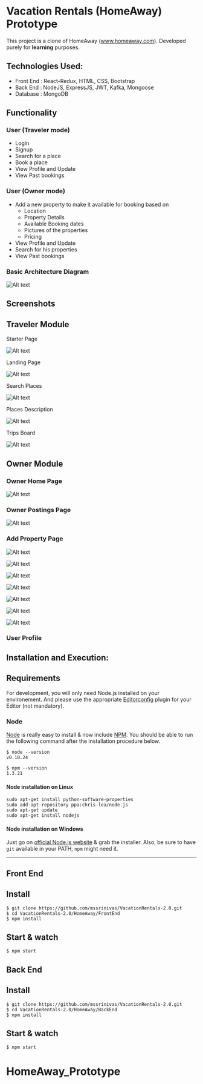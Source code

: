 # Vacation Rentals (HomeAway) Prototype 

This project is a clone of HomeAway (www.homeaway.com). Developed purely for <b>learning</b> purposes.

 
## Technologies Used:
  * Front End : React-Redux, HTML, CSS, Bootstrap 
  * Back End  : NodeJS, ExpressJS, JWT, Kafka, Mongoose
  * Database  : MongoDB
 

## Functionality 

### User (Traveler mode)
  * Login
  * Signup
  * Search for a place
  * Book a place
  * View Profile and Update
  * View Past bookings
  
### User (Owner mode)
  * Add a new property to make it available for booking based on
    * Location
    * Property Details
    * Available Booking dates
    * Pictures of the properties
    * Pricing
  * View Profile and Update
  * Search for his properties
  * View Past bookings
  
### Basic Architecture Diagram

![Alt text](HomeAway/ScreenShots/Kafka_Architecture.png?raw=true "Architecture")


## Screenshots

## Traveler Module

Starter Page

![Alt text](HomeAway/ScreenShots/StarterPage.png?raw=true "Starter Page")

Landing Page

![Alt text](HomeAway/ScreenShots/LandingPage.png?raw=true "Landing Page")

Search Places

![Alt text](HomeAway/ScreenShots/SearchPlaces.png?raw=true "Search Places")

Places Description

![Alt text](HomeAway/ScreenShots/PlacesDescription.png?raw=true "Places Description")

Trips Board

![Alt text](HomeAway/ScreenShots/TripsBoard.png?raw=true "TripsBoard")

## Owner Module

### Owner Home Page

![Alt text](HomeAway/ScreenShots/OwnerHome.png?raw=true "Owner Home Page")

### Owner Postings Page

![Alt text](HomeAway/ScreenShots/OwnerPostings.png?raw=true "Owner Postings Page")

### Add Property Page

![Alt text](HomeAway/ScreenShots/Add_Property.png?raw=true "Property Postings Page")

![Alt text](HomeAway/ScreenShots/Add_Property_1.png?raw=true "Property Postings Page")

![Alt text](HomeAway/ScreenShots/Add_Property_2.png?raw=true "Property Postings Page")

![Alt text](HomeAway/ScreenShots/Add_Property_3.png?raw=true "Property Postings Page")

![Alt text](HomeAway/ScreenShots/Add_Property_4.png?raw=true "Property Postings Page")

![Alt text](HomeAway/ScreenShots/Add_Property_5.png?raw=true "Property Postings Page")

![Alt text](HomeAway/ScreenShots/Add_Propery_6.png?raw=true "Property Postings Page")


### User Profile




## Installation and Execution:

## Requirements

For development, you will only need Node.js installed on your environement.
And please use the appropriate [Editorconfig](http://editorconfig.org/) plugin for your Editor (not mandatory).

### Node

[Node](http://nodejs.org/) is really easy to install & now include [NPM](https://npmjs.org/).
You should be able to run the following command after the installation procedure
below.

    $ node --version
    v0.10.24

    $ npm --version
    1.3.21

#### Node installation on Linux

    sudo apt-get install python-software-properties
    sudo add-apt-repository ppa:chris-lea/node.js
    sudo apt-get update
    sudo apt-get install nodejs

#### Node installation on Windows

Just go on [official Node.js website](http://nodejs.org/) & grab the installer.
Also, be sure to have `git` available in your PATH, `npm` might need it.

---

## Front End 
## Install

    $ git clone https://github.com/mssrinivas/VacationRentals-2.0.git
    $ cd VacationRentals-2.0/HomeAway/FrontEnd
    $ npm install

## Start & watch

    $ npm start

    
## Back End 
## Install

    $ git clone https://github.com/mssrinivas/VacationRentals-2.0.git
    $ cd VacationRentals-2.0/HomeAway/BackEnd
    $ npm install

## Start & watch

    $ npm start


# HomeAway_Prototype
